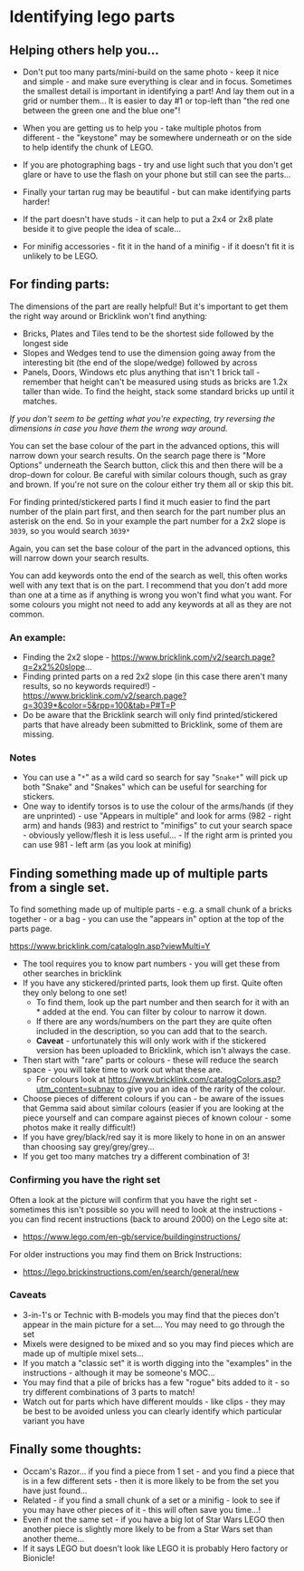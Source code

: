 # Identifying lego parts

## Helping others help you...

 * Don't put too many parts/mini-build on the same photo - keep it nice and simple - and make sure everything is clear and in focus. Sometimes the smallest detail is important in identifying a part! And lay them out in a grid or number them... It is easier to day #1 or top-left than "the red one between the green one and the blue one"!

 * When you are getting us to help you - take multiple photos from different - the "keystone" may be somewhere underneath or on the side to help identify the chunk of LEGO.

 * If you are photographing bags - try and use light such that you don't get glare or have to use the flash on your phone but still can see the parts...

 * Finally your tartan rug may be beautiful - but can make identifying parts harder!

 * If the part doesn't have studs - it can help to put a 2x4 or 2x8 plate beside it to give people the idea of scale...

 * For minifig accessories - fit it in the hand of a minifig - if it doesn't fit it is unlikely to be LEGO.

## For finding parts:

The dimensions of the part are really helpful! But it's important to get them the right way around or Bricklink won't find anything:

 * Bricks, Plates and Tiles tend to be the shortest side followed by the longest side
 * Slopes and Wedges tend to use the dimension going away from the interesting bit (the end of the slope/wedge) followed by across
 * Panels, Doors, Windows etc plus anything that isn't 1 brick tall - remember that height can't be measured using studs as bricks are 1.2x taller than wide. To find the height, stack some standard bricks up until it matches.

*If you don't seem to be getting what you're expecting, try reversing the dimensions in case you have them the wrong way around.*

You can set the base colour of the part in the advanced options, this will narrow down your search results. On the search page there is "More Options" underneath the Search button, click this and then there will be a drop-down for colour. Be careful with similar colours though, such as gray and brown. If you're not sure on the colour either try them all or skip this bit.

For finding printed/stickered parts I find it much easier to find the part number of the plain part first, and then search for the part number plus an asterisk on the end. So in your example the part number for a 2x2 slope is `3039`, so you would search `3039*`

Again, you can set the base colour of the part in the advanced options, this will narrow down your search results.

You can add keywords onto the end of the search as well, this often works well with any text that is on the part. I recommend that you don't add more than one at a time as if anything is wrong you won't find what you want. For some colours you might not need to add any keywords at all as they are not common.

### An example:

 * Finding the 2x2 slope - https://www.bricklink.com/v2/search.page?q=2x2%20slope...
 * Finding printed parts on a red 2x2 slope (in this case there aren't many results, so no keywords required!) - https://www.bricklink.com/v2/search.page?q=3039*&color=5&rpp=100&tab=P#T=P
 * Do be aware that the Bricklink search will only find printed/stickered parts that have already been submitted to Bricklink, some of them are missing.

### Notes

 * You can use a "`*`" as a wild card so search for say "`Snake*`" will pick up both "Snake" and "Snakes" which can be useful for searching for stickers.
 * One way to identify torsos is to use the colour of the arms/hands (if they are unprinted) - use "Appears in multiple" and look for arms (982 - right arm) and hands (983) and restrict to "minifigs" to cut your search space - obviously yellow/flesh it is less useful... - If the right arm is printed you can use 981 - left arm (as you look at minifig)

## Finding something made up of multiple parts from a single set.

To find something made up of multiple parts - e.g. a small chunk of a bricks together - or a bag - you can use the "appears in" option at the top of the parts page.

https://www.bricklink.com/catalogIn.asp?viewMulti=Y

 * The tool requires you to know part numbers - you will get these from other searches in bricklink
 * If you have any stickered/printed parts, look them up first. Quite often they only belong to one set!
   * To find them, look up the part number and then search for it with an * added at the end. You can filter
     by colour to narrow it down.
   * If there are any words/numbers on the part they are quite often included in the description, so you
     can add that to the search.
   * **Caveat** - unfortunately this will only work with if the stickered version has been uploaded
     to Bricklink, which isn't always the case.
 * Then start with "rare" parts or colours - these will reduce the search space - you will take time to work out what these are.
   * For colours look at https://www.bricklink.com/catalogColors.asp?utm_content=subnav to give you an idea of the rarity of the colour.
 * Choose pieces of different colours if you can - be aware of the issues that Gemma said about similar colours (easier if you are looking at the piece yourself and can compare against pieces of known colour - some photos make it really difficult!)
 * If you have grey/black/red say it is more likely to hone in on an answer than choosing say grey/grey/grey...
 * If you get too many matches try a different combination of 3!

### Confirming you have the right set

Often a look at the picture will confirm that you have the right set - sometimes this isn't possible so you will need to look at the instructions - you can find recent instructions (back to around 2000) on the Lego site at:

 * https://www.lego.com/en-gb/service/buildinginstructions/

For older instructions you may find them on Brick Instructions:

 * https://lego.brickinstructions.com/en/search/general/new

### Caveats
 * 3-in-1's or Technic with B-models you may find that the pieces don't appear in the main picture for a set.... You may need to go through the set
 * Mixels were designed to be mixed and so you may find pieces which are made up of multiple mixel sets...
 * If you match a "classic set" it is worth digging into the "examples" in the instructions - although it may be someone's MOC...
 * You may find that a pile of bricks has a few "rogue" bits added to it - so try different combinations of 3 parts to match!
 * Watch out for parts which have different moulds - like clips - they may be best to be avoided unless you can clearly identify which particular variant you have

## Finally some thoughts:

 * Occam's Razor... if you find a piece from 1 set - and you find a piece that is in a few different sets - then it is more likely to be from the set you have just found...
 * Related - if you find a small chunk of a set or a minifig - look to see if you may have other pieces of it - this will often save you time...!
 * Even if not the same set - if you have a big lot of Star Wars LEGO then another piece is slightly more likely to be from a Star Wars set than another theme...
 * If it says LEGO but doesn't look like LEGO it is probably Hero factory or Bionicle!
